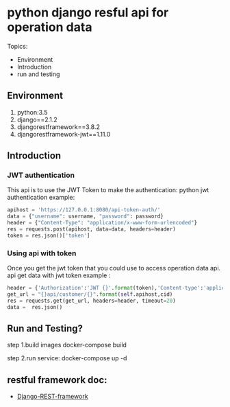 #  python django resful api for operation data

Topics:
- Environment
- Introduction
- run and testing

## Environment
1. python:3.5
1. django==2.1.2
1. djangorestframework==3.8.2
1. djangorestframework-jwt==1.11.0

## Introduction

### JWT authentication ###
This api is to use the JWT Token to make the authentication:
python jwt authentication example: 

```python
apihost = 'https://127.0.0.1:8080/api-token-auth/'
data = {"username": username, "password": password}
header = {"Content-Type": "application/x-www-form-urlencoded"}
res = requests.post(apihost, data=data, headers=header)
token = res.json()['token']
```

### Using api with token  ###
Once you get the jwt token that you could use to access operation data api.
api get data with jwt token example :
```python
header = {'Authorization':'JWT {}'.format(token),'Content-type':'application/json'}
get_url = "{}api/customer/{}".format(self.apihost,cid)
res = requests.get(get_url, headers=header, timeout=20)
data =  res.json()
```

## Run and Testing?
step 1.build images
  docker-compose build
  
step 2.run service:
  docker-compose up -d


## restful framework doc:

* [Django-REST-framework](http://www.django-rest-framework.org/)
